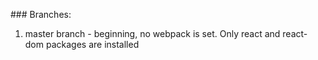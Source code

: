### Branches:

1. master branch - beginning, no webpack is set.
   Only react and react-dom packages are installed
